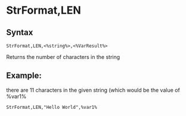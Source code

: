 # StrFormat,LEN #
## Syntax ##
```
StrFormat,LEN,<%string%>,<%VarResult%>
```
Returns the number of characters in the string

## Example: ##
there are 11 characters in the given string (which would be the value of %var1%
```
StrFormat,LEN,"Hello World",%var1%
```